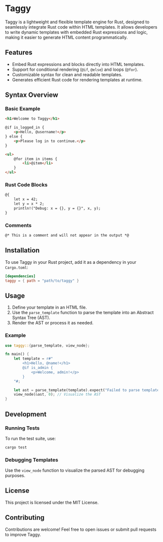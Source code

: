 # Taggy

Taggy is a lightweight and flexible template engine for Rust, designed to seamlessly integrate Rust code within HTML templates. It allows developers to write dynamic templates with embedded Rust expressions and logic, making it easier to generate HTML content programmatically.

## Features

- Embed Rust expressions and blocks directly into HTML templates.
- Support for conditional rendering (`@if`, `@else`) and loops (`@for`).
- Customizable syntax for clean and readable templates.
- Generates efficient Rust code for rendering templates at runtime.

## Syntax Overview

### Basic Example
```html
<h1>Welcome to Taggy</h1>

@if is_logged_in {
    <p>Hello, @username!</p>
} else {
    <p>Please log in to continue.</p>
}

<ul>
    @for item in items {
        <li>@item</li>
    }
</ul>
```

### Rust Code Blocks
```html
@{
    let x = 42;
    let y = x * 2;
    println!("Debug: x = {}, y = {}", x, y);
}
```

### Comments
```html
@* This is a comment and will not appear in the output *@
```

## Installation

To use Taggy in your Rust project, add it as a dependency in your `Cargo.toml`:

```toml
[dependencies]
taggy = { path = "path/to/taggy" }
```

## Usage

1. Define your template in an HTML file.
2. Use the `parse_template` function to parse the template into an Abstract Syntax Tree (AST).
3. Render the AST or process it as needed.

### Example
```rust
use taggy::{parse_template, view_node};

fn main() {
    let template = r#"
        <h1>Hello, @name!</h1>
        @if is_admin {
            <p>Welcome, admin!</p>
        }
    "#;

    let ast = parse_template(template).expect("Failed to parse template");
    view_node(&ast, 0); // Visualize the AST
}
```

## Development

### Running Tests
To run the test suite, use:
```bash
cargo test
```

### Debugging Templates
Use the `view_node` function to visualize the parsed AST for debugging purposes.

## License

This project is licensed under the MIT License.

## Contributing

Contributions are welcome! Feel free to open issues or submit pull requests to improve Taggy.
